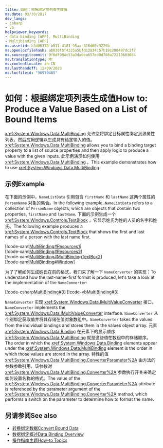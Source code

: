 ```yaml
---
title: 如何：根据绑定项列表生成值
ms.date: 03/30/2017
dev_langs:
- csharp
- vb
helpviewer_keywords:
- data binding [WPF], MultiBinding
- Multibinding [WPF]
ms.assetid: b3d06378-b511-4181-95aa-316d60c9229b
ms.openlocfilehash: ab030fbf4335a5bfd12834cb7b19c280487dc2f7
ms.sourcegitcommit: 9f6df084c53a3da0ea657ed0d708a72213683084
ms.translationtype: MT
ms.contentlocale: zh-CN
ms.lasthandoff: 12/09/2020
ms.locfileid: "96970485"
---
```

# <a name="how-to-produce-a-value-based-on-a-list-of-bound-items"></a><span data-ttu-id="f4916-102">如何：根据绑定项列表生成值</span><span class="sxs-lookup"><span data-stu-id="f4916-102">How to: Produce a Value Based on a List of Bound Items</span></span>
<span data-ttu-id="f4916-103"><xref:System.Windows.Data.MultiBinding> 允许您将绑定目标属性绑定到源属性列表，然后应用逻辑以生成具有给定输入的值。</span><span class="sxs-lookup"><span data-stu-id="f4916-103"><xref:System.Windows.Data.MultiBinding> allows you to bind a binding target property to a list of source properties and then apply logic to produce a value with the given inputs.</span></span> <span data-ttu-id="f4916-104">此示例演示如何使用 <xref:System.Windows.Data.MultiBinding> 。</span><span class="sxs-lookup"><span data-stu-id="f4916-104">This example demonstrates how to use <xref:System.Windows.Data.MultiBinding>.</span></span>  
  
## <a name="example"></a><span data-ttu-id="f4916-105">示例</span><span class="sxs-lookup"><span data-stu-id="f4916-105">Example</span></span>  
 <span data-ttu-id="f4916-106">在下面的示例中，`NameListData` 引用包含 `firstName` 和 `lastName` 这两个属性的 `PersonName` 对象的集合。</span><span class="sxs-lookup"><span data-stu-id="f4916-106">In the following example, `NameListData` refers to a collection of `PersonName` objects, which are objects that contain two properties, `firstName` and `lastName`.</span></span> <span data-ttu-id="f4916-107">下面的示例生成一个 <xref:System.Windows.Controls.TextBlock> ，它显示姓氏为姓的人员的名字和姓氏。</span><span class="sxs-lookup"><span data-stu-id="f4916-107">The following example produces a <xref:System.Windows.Controls.TextBlock> that shows the first and last names of a person with the last name first.</span></span>  
  
 [!code-xaml[MultiBinding#Resources1](~/samples/snippets/csharp/VS_Snippets_Wpf/MultiBinding/CSharp/Window1.xaml#resources1)]  
[!code-xaml[MultiBinding#Resources2](~/samples/snippets/csharp/VS_Snippets_Wpf/MultiBinding/CSharp/Window1.xaml#resources2)]  
[!code-xaml[MultiBinding#MultiBindingTextBox2](~/samples/snippets/csharp/VS_Snippets_Wpf/MultiBinding/CSharp/Window1.xaml#multibindingtextbox2)]  
[!code-xaml[MultiBinding#Window](~/samples/snippets/csharp/VS_Snippets_Wpf/MultiBinding/CSharp/Window1.xaml#window)]  
  
 <span data-ttu-id="f4916-108">为了了解如何生成姓氏在前的格式，我们来了解一下 `NameConverter` 的实现：</span><span class="sxs-lookup"><span data-stu-id="f4916-108">To understand how the last-name-first format is produced, let's take a look at the implementation of the `NameConverter`:</span></span>  
  
 [!code-csharp[MultiBinding#3](~/samples/snippets/csharp/VS_Snippets_Wpf/MultiBinding/CSharp/NameConverter.cs#3)]
 [!code-vb[MultiBinding#3](~/samples/snippets/visualbasic/VS_Snippets_Wpf/MultiBinding/VisualBasic/NameConverter.vb#3)]  
  
 <span data-ttu-id="f4916-109">`NameConverter` 实现 <xref:System.Windows.Data.IMultiValueConverter> 接口。</span><span class="sxs-lookup"><span data-stu-id="f4916-109">`NameConverter` implements the <xref:System.Windows.Data.IMultiValueConverter> interface.</span></span> <span data-ttu-id="f4916-110">`NameConverter` 从个别绑定获取值并将其存储在值对象数组中。</span><span class="sxs-lookup"><span data-stu-id="f4916-110">`NameConverter` takes the values from the individual bindings and stores them in the values object array.</span></span> <span data-ttu-id="f4916-111">元素 <xref:System.Windows.Data.Binding> 在元素下的显示顺序 <xref:System.Windows.Data.MultiBinding> 就是这些值在数组中的存储顺序。</span><span class="sxs-lookup"><span data-stu-id="f4916-111">The order in which the <xref:System.Windows.Data.Binding> elements appear under the <xref:System.Windows.Data.MultiBinding> element is the order in which those values are stored in the array.</span></span> <span data-ttu-id="f4916-112">特性的值 <xref:System.Windows.Data.MultiBinding.ConverterParameter%2A> 由方法的参数参数引用，该参数对 <xref:System.Windows.Data.MultiBinding.Converter%2A> 参数执行开关来确定如何设置名称的格式。</span><span class="sxs-lookup"><span data-stu-id="f4916-112">The value of the <xref:System.Windows.Data.MultiBinding.ConverterParameter%2A> attribute is referenced by the parameter argument of the <xref:System.Windows.Data.MultiBinding.Converter%2A> method, which performs a switch on the parameter to determine how to format the name.</span></span>  
  
## <a name="see-also"></a><span data-ttu-id="f4916-113">另请参阅</span><span class="sxs-lookup"><span data-stu-id="f4916-113">See also</span></span>

- [<span data-ttu-id="f4916-114">转换绑定数据</span><span class="sxs-lookup"><span data-stu-id="f4916-114">Convert Bound Data</span></span>](how-to-convert-bound-data.md)
- [<span data-ttu-id="f4916-115">数据绑定概述</span><span class="sxs-lookup"><span data-stu-id="f4916-115">Data Binding Overview</span></span>](/dotnet/desktop-wpf/data/data-binding-overview)
- [<span data-ttu-id="f4916-116">操作指南主题</span><span class="sxs-lookup"><span data-stu-id="f4916-116">How-to Topics</span></span>](data-binding-how-to-topics.md)
